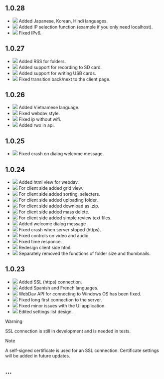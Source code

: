 ## 1.0.28
- [![][new]](#1.0.28) Added Japanese, Korean, Hindi languages.
- [![][new]](#1.0.28) Added IP selection function (example if you only need localhost).
- [![][fix]](#1.0.28) Fixed IPv6.
## 1.0.27
- [![][new]](#1.0.27) Added RSS for folders.
- [![][new]](#1.0.27) Added support for recording to SD card.
- [![][new]](#1.0.27) Added support for writing USB cards.
- [![][fix]](#1.0.27) Fixed transition back/next to the client page.
## 1.0.26
- [![][new]](#1.0.26) Added Vietnamese language.
- [![][fix]](#1.0.26) Fixed webdav style.
- [![][fix]](#1.0.26) Fixed ip without wifi.
- [![][dev]](#1.0.26) Added rwx in api.
## 1.0.25
- [![][hotfix]](#1.0.25) Fixed crash on dialog welcome message.
## 1.0.24
- [![][new]](#1.0.24) Added html view for webdav.
- [![][new]](#1.0.24) For client side added grid view.
- [![][new]](#1.0.24) For client side added sorting, selecters.
- [![][new]](#1.0.24) For client side added uploading folder.
- [![][new]](#1.0.24) For client side added download as .zip.
- [![][new]](#1.0.24) For client side added mass delete.
- [![][new]](#1.0.24) For client side added simple review text files.
- [![][new]](#1.0.24) Added welcome dialog message
- [![][hotfix]](#1.0.24) Fixed crash when server stoped (https).
- [![][fix]](#1.0.24) Fixed controls on video and audio.
- [![][hotfix]](#1.0.24) Fixed time responce.
- [![][edit]](#1.0.24) Redesign client side html.
- [![][edit]](#1.0.24) Separately removed the functions of folder size and thumbnails.
## 1.0.23
- [![][new]](#1.0.23) Added SSL (https) connection.
- [![][new]](#1.0.23) Added Spanish and French languages.
- [![][hotfix]](#1.0.23) WebDav API for connecting to Windows OS has been fixed.
- [![][fix]](#1.0.23) Fixed long first connection to the server.
- [![][fix]](#1.0.23) Fixed minor issues with the UI application.
- [![][edit]](#1.0.23) Edited settings list design.
  
> [!WARNING]
> SSL connection is still in development and is needed in tests.

> [!NOTE]
> A self-signed certificate is used for an SSL connection. Certificate settings will be added in future updates.

## ...

[dev]: https://img.shields.io/badge/DEV-yellow?style=plastic
[fix]: https://img.shields.io/badge/FIX-gray?style=plastic
[hotfix]: https://img.shields.io/badge/FIX-red?style=plastic
[new]: https://img.shields.io/badge/NEW-green?style=plastic
[edit]: https://img.shields.io/badge/EDIT-blue?style=plastic
